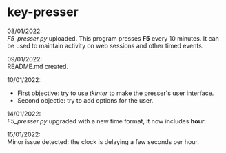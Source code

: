# key-presser

08/01/2022:  
*F5_presser.py* uploaded. This program presses **F5** every 10 minutes. It can be used to maintain activity on web sessions and other timed events.

09/01/2022:  
README.md created.

10/01/2022:  
- First objective: try to use *tkinter* to make the presser's user interface.
- Second objectie: try to add options for the user.

14/01/2022:  
*F5_presser.py* upgraded with a new time format, it now includes **hour**.

15/01/2022:  
Minor issue detected: the clock is delaying a few seconds per hour.
